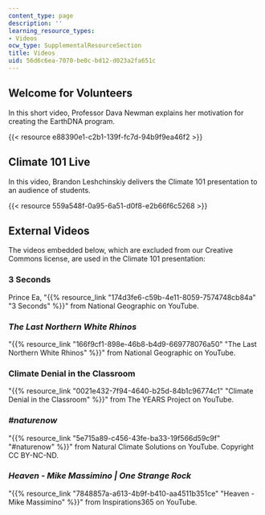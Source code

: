 ```yaml
---
content_type: page
description: ''
learning_resource_types:
- Videos
ocw_type: SupplementalResourceSection
title: Videos
uid: 56d6c6ea-7070-be0c-bd12-d023a2fa651c
---
```


Welcome for Volunteers
----------------------

In this short video, Professor Dava Newman explains her motivation for creating the EarthDNA program.

{{< resource e88390e1-c2b1-139f-fc7d-94b9f9ea46f2 >}} 

Climate 101 Live
----------------

In this video, Brandon Leshchinskiy delivers the Climate 101 presentation to an audience of students.

{{< resource 559a548f-0a95-6a51-d0f8-e2b66f6c5268 >}} 

External Videos
---------------

The videos embedded below, which are excluded from our Creative Commons license, are used in the Climate 101 presentation:

### 3 Seconds

Prince Ea, "{{% resource_link "174d3fe6-c59b-4e11-8059-7574748cb84a" "3 Seconds" %}}" from National Geographic on YouTube.

### _The Last Northern White Rhinos_

"{{% resource_link "166f9cf1-898e-46b8-b4d9-669778076a50" "The Last Northern White Rhinos" %}}" from National Geographic on YouTube.

### Climate Denial in the Classroom

"{{% resource_link "0021e432-7f94-4640-b25d-84b1c96774c1" "Climate Denial in the Classroom" %}}" from The YEARS Project on YouTube.

### _#naturenow_

"{{% resource_link "5e715a89-c456-43fe-ba33-19f566d59c9f" "#naturenow" %}}" from Natural Climate Solutions on YouTube. Copyright CC BY-NC-ND.

### _Heaven - Mike Massimino | One Strange Rock_

"{{% resource_link "7848857a-a613-4b9f-b410-aa4511b351ce" "Heaven - Mike Massimino" %}}" from Inspirations365 on YouTube.